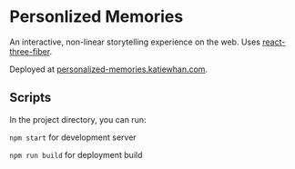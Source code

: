 # Personlized Memories
An interactive, non-linear storytelling experience on the web. Uses [react-three-fiber](https://github.com/pmndrs/react-three-fiber).

Deployed at [personalized-memories.katiewhan.com](http://personalized-memories.katiewhan.com/).

## Scripts

In the project directory, you can run:

`npm start` for development server

`npm run build` for deployment build